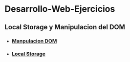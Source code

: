 # Desarrollo-Web-Ejercicios
## Local Storage y Manipulacion del DOM
* ### [Manpulacion DOM ](https://github.com/FranklinJPC/Desarrollo-Web-Ejercicios/blob/main/DOM.md)
* ### [Local Storage](https://github.com/FranklinJPC/Desarrollo-Web-Ejercicios/blob/main/LocalStorage.md)
